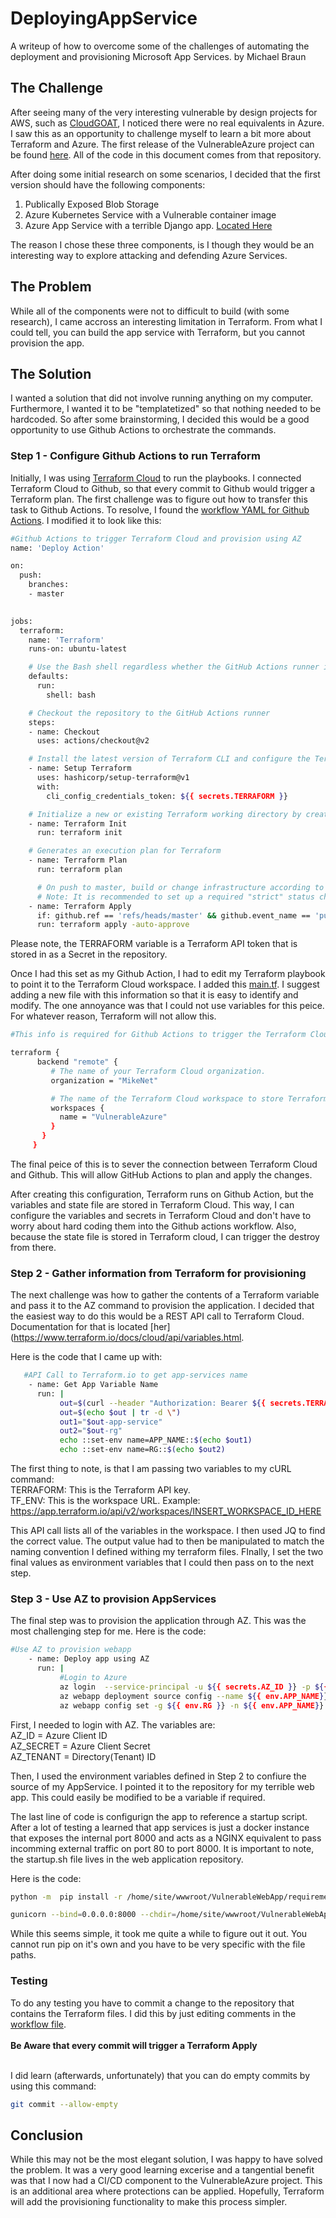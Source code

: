 # DeployingAppService
A writeup of how to overcome some of the challenges of automating the deployment and provisioning Microsoft App Services.
by Michael Braun

## The Challenge
After seeing many of the very interesting vulnerable by design projects for AWS, such as [CloudGOAT](https://github.com/RhinoSecurityLabs/cloudgoat), I noticed there were no real equivalents in Azure. I saw this as an opportunity to challenge myself to learn a bit more about Terraform and Azure. The first release of the VulnerableAzure project can be found [here](https://github.com/metalstormbass/VulnerableAzure). All of the code in this document comes from that repository.

After doing some initial research on some scenarios, I decided that the first version should have the following components:
<br>
1. Publically Exposed Blob Storage <br>
2. Azure Kubernetes Service with a Vulnerable container image <br>
3. Azure App Service with a terrible Django app. [Located Here](https://github.com/metalstormbass/VulnerableWebApp) <br>

The reason I chose these three components, is I though they would be an interesting way to explore attacking and defending Azure Services.

## The Problem
While all of the components were not to difficult to build (with some research), I came accross an interesting limitation in Terraform. From what I could tell, you can build the app service with Terraform, but you cannot provision the app. 

## The Solution
I wanted a solution that did not involve running anything on my computer. Furthermore, I wanted it to be "templatetized" so that nothing needed to be hardcoded. So after some brainstorming, I decided this would be a good opportunity to use Github Actions to orchestrate the commands. 

### Step 1 - Configure Github Actions to run Terraform
Initially, I was using [Terraform Cloud](https://terraform.io) to run the playbooks. I connected Terraform Cloud to Github, so that every commit to Github would trigger a Terraform plan. The first challenge was to figure out how to transfer this task to Github Actions. To resolve, I found the [workflow YAML for Github Actions](https://www.terraform.io/docs/github-actions/setup-terraform.html). I modified it to look like this: 

```bash
#Github Actions to trigger Terraform Cloud and provision using AZ
name: 'Deploy Action'

on:
  push:
    branches:
    - master
  

jobs:
  terraform:
    name: 'Terraform'
    runs-on: ubuntu-latest

    # Use the Bash shell regardless whether the GitHub Actions runner is ubuntu-latest, macos-latest, or windows-latest
    defaults:
      run:
        shell: bash

    # Checkout the repository to the GitHub Actions runner
    steps:
    - name: Checkout
      uses: actions/checkout@v2

    # Install the latest version of Terraform CLI and configure the Terraform CLI configuration file with a Terraform Cloud user API token
    - name: Setup Terraform
      uses: hashicorp/setup-terraform@v1
      with:
        cli_config_credentials_token: ${{ secrets.TERRAFORM }}

    # Initialize a new or existing Terraform working directory by creating initial files, loading any remote state, downloading modules, etc.
    - name: Terraform Init
      run: terraform init

    # Generates an execution plan for Terraform
    - name: Terraform Plan
      run: terraform plan

      # On push to master, build or change infrastructure according to Terraform configuration files
      # Note: It is recommended to set up a required "strict" status check in your repository for "Terraform Cloud". See the documentation on "strict" required status checks for more information: https://help.github.com/en/github/administering-a-repository/types-of-required-status-checks
    - name: Terraform Apply
      if: github.ref == 'refs/heads/master' && github.event_name == 'push'
      run: terraform apply -auto-approve
```
Please note, the TERRAFORM variable is a Terraform API token that is stored in as a Secret in the repository.

Once I had this set as my Github Action, I had to edit my Terraform playbook to point it to the Terraform Cloud workspace. I added this [main.tf](https://github.com/metalstormbass/VulnerableAzure/blob/master/main.tf). I suggest adding a new file with this information so that it is easy to identify and modify. The one annoyance was that I could not use variables for this peice. For whatever reason, Terraform will not allow this.

```bash
#This info is required for Github Actions to trigger the Terraform Cloud Deployment

terraform {
      backend "remote" {
         # The name of your Terraform Cloud organization.
         organization = "MikeNet"

         # The name of the Terraform Cloud workspace to store Terraform state files in.
         workspaces {
           name = "VulnerableAzure"
         }
       }
     }
```
The final peice of this is to sever the connection between Terraform Cloud and Github. This will allow GitHub Actions to plan and apply the changes.

After creating this configuration, Terraform runs on Github Action, but the variables and state file are stored in Terraform Cloud. This way, I can configure the variables and secrets in Terraform Cloud and don't have to worry about hard coding them into the Github actions workflow. Also, because the state file is stored in Terraform cloud, I can trigger the destroy from there.

### Step 2 - Gather information from Terraform for provisioning
The next challenge was how to gather the contents of a Terraform variable and pass it to the AZ command to provision the application. I decided that the easiest way to do this would be a REST API call to Terraform Cloud. Documentation for that is located [her](https://www.terraform.io/docs/cloud/api/variables.html. <br>

Here is the code that I came up with:

```bash
   #API Call to Terraform.io to get app-services name
    - name: Get App Variable Name
      run: |
           out=$(curl --header "Authorization: Bearer ${{ secrets.TERRAFORM }}" --header "Content-Type: application/vnd.api+json" ${{ secrets.TF_ENV }} | jq -c --arg key "victim-company" '.data[].attributes | select (.key=="victim_company") | .value')
           out=$(echo $out | tr -d \")
           out1="$out-app-service"
           out2="$out-rg"
           echo ::set-env name=APP_NAME::$(echo $out1)
           echo ::set-env name=RG::$(echo $out2)
```

The first thing to note, is that I am passing two variables to my cURL command:<br>
TERRAFORM: This is the Terraform API key.  <br>
TF_ENV: This is the workspace URL. Example: https://app.terraform.io/api/v2/workspaces/INSERT_WORKSPACE_ID_HERE <br>

This API call lists all of the variables in the workspace. I then used JQ to find the correct value. The output value had to then be manipulated to match the naming convention I defined withing my terraform files. FInally, I set the two final values as environment variables that I could then pass on to the next step. 

### Step 3 - Use AZ to provision AppServices
The final step was to provision the application through AZ. This was the most challenging step for me. Here is the code:

```bash
#Use AZ to provision webapp     
    - name: Deploy app using AZ
      run: |
           #Login to Azure
           az login  --service-principal -u ${{ secrets.AZ_ID }} -p ${{ secrets.AZ_SECRET }} -t ${{ secrets.AZ_TENANT }}
           az webapp deployment source config --name ${{ env.APP_NAME}} --resource-group ${{ env.RG }} --repo-url https://github.com/metalstormbass/VulnerableWebApp.git --branch master --manual-integration                     
           az webapp config set -g ${{ env.RG }} -n ${{ env.APP_NAME}} --startup-file /home/site/wwwroot/VulnerableWebApp/startup.sh
```
First, I needed to login with AZ. The variables are:<br>
AZ_ID = Azure Client ID<br>
AZ_SECRET = Azure Client Secret<br>
AZ_TENANT = Directory(Tenant) ID<br>

Then, I used the environment variables defined in Step 2 to confiure the source of my AppService. I pointed it to the repository for my terrible web app. This could easily be modified to be a variable if required.

The last line of code is configurign the app to reference a startup script. After a lot of testing a learned that app services is just a docker instance that exposes the internal port 8000 and acts as a NGINX equivalent to pass incomming external traffic on port 80 to port 8000. It is important to note, the startup.sh file lives in the web application repository.

Here is the code:
```bash
python -m  pip install -r /home/site/wwwroot/VulnerableWebApp/requirements.txt

gunicorn --bind=0.0.0.0:8000 --chdir=/home/site/wwwroot/VulnerableWebApp/ VulnerableWebApp.wsgi
```
While this seems simple, it took me quite a while to figure out it out. You cannot run pip on it's own and you have to be very specific with the file paths.

### Testing
To do any testing you have to commit a change to the repository that contains the Terraform files. I did this by just editing comments in the [workflow file](https://github.com/metalstormbass/VulnerableAzure/blob/master/.github/workflows/terraform.yml). <br><br>
<b> Be Aware that every commit will trigger a Terraform Apply</b><br><br>

I did learn (afterwards, unfortunately) that you can do empty commits by using this command:
```bash
git commit --allow-empty
```
## Conclusion
While this may not be the most elegant solution, I was happy to have solved the problem. It was a very good learning excerise and a tangential benefit was that I now had a CI/CD component to the VulnerableAzure project. This is an additional area where protections can be applied. Hopefully, Terraform will add the provisioning functionality to make this process simpler. 
